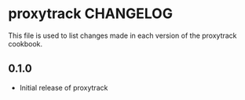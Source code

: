 proxytrack CHANGELOG
====================
This file is used to list changes made in each version of the
proxytrack cookbook.

0.1.0
-----
- Initial release of proxytrack

